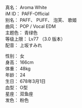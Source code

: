 真名： Aroma White  
iM ID： PAFF-Official  
别名： PAFF、 PUFF、 泡芙、 歌姬  
曲风： POP / Vocal EDM  
主题色： 青绿色  
等级上限： Lv77 （3.0 版本）   
配音： 上坂すみれ

性别： 女  
身高： 166cm  
体重： 48kg  
年龄： 24  
生日： 678年3月1日  
血型： O型  
星座： 双鱼座  
发色： 粉色